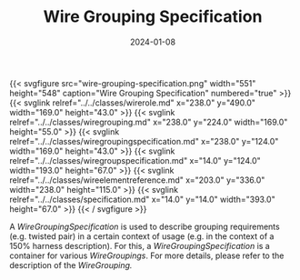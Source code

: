 ﻿---
title: Wire Grouping Specification
toc: false
type: specs
layout: diagram
date: "2024-01-08"
draft: false
specification: VEC
version: 2.1.0
documentType: "Recommendation"
elementType: Diagram
classes:
  - WireRole
  - WireGrouping
  - WireGroupingSpecification
  - WireGroupSpecification
  - WireElementReference
  - Specification
menu:
  VEC-2.1.0:    
    parent: connectivity
    identifier: connectivity/wire-grouping-specification
    weight: 1010009 

# Prev/next pager order (if `docs_section_pager` enabled in `params.toml`)
weight: 1010009
---
{{< svgfigure src="wire-grouping-specification.png" width="551" height="548" caption="Wire Grouping Specification" numbered="true" >}}
  {{< svglink relref="../../classes/wirerole.md" x="238.0" y="490.0" width="169.0" height="43.0" >}}
  {{< svglink relref="../../classes/wiregrouping.md" x="238.0" y="224.0" width="169.0" height="55.0" >}}
  {{< svglink relref="../../classes/wiregroupingspecification.md" x="238.0" y="124.0" width="169.0" height="43.0" >}}
  {{< svglink relref="../../classes/wiregroupspecification.md" x="14.0" y="124.0" width="193.0" height="67.0" >}}
  {{< svglink relref="../../classes/wireelementreference.md" x="203.0" y="336.0" width="238.0" height="115.0" >}}
  {{< svglink relref="../../classes/specification.md" x="14.0" y="14.0" width="393.0" height="67.0" >}}
{{< / svgfigure >}}
<p> A <i>WireGroupingSpecification</i> is used to describe grouping requirements (e.g. twisted pair) in a certain context of usage (e.g. in the context of a 150% harness description). For this, a <i>WireGroupingSpecification</i> is a container for various <i>WireGroupings</i>. For more details, please refer to the description of the <i>WireGrouping.</i>      </p>
